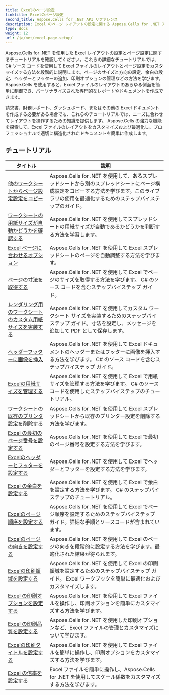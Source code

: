 ```yaml
---
title: Excelのページ設定
linktitle: Excelのページ設定
second_title: Aspose.Cells for .NET API リファレンス
description: Excel のページ レイアウトの設定に関する Aspose.Cells for .NET チュートリアルを確認してください。 Excel ファイルを簡単にカスタマイズします。
type: docs
weight: 12
url: /ja/net/excel-page-setup/
---
```

Aspose.Cells for .NET を使用した Excel レイアウトの設定とページ設定に関するチュートリアルを確認してください。これらの詳細なチュートリアルでは、C# ソース コードを使用して Excel ファイルのレイアウトとページ設定をカスタマイズする方法を段階的に説明します。ページのサイズと方向の設定、余白の設定、ヘッダーとフッターの追加、印刷オプションの管理などの方法を学びます。 Aspose.Cells を使用すると、Excel ファイルのレイアウトのあらゆる側面を簡単に制御でき、パーソナライズされた専門的なレポートやドキュメントを作成できます。

請求書、財務レポート、ダッシュボード、またはその他の Excel ドキュメントを作成する必要がある場合でも、これらのチュートリアルでは、ニーズに合わせてレイアウトを操作するための知識を提供します。 Aspose.Cells の強力な機能を探索して、Excel ファイルのレイアウトをカスタマイズおよび最適化し、プロフェッショナルで適切に構造化されたドキュメントを簡単に作成します。

## チュートリアル 
| タイトル | 説明 |
| --- | --- |
| [他のワークシートからページ設定設定をコピー](./copy-page-setup-settings-from-other-worksheet/) | Aspose.Cells for .NET を使用して、あるスプレッドシートから別のスプレッドシートにページ構成設定をコピーする方法を学びます。このライブラリの使用を最適化するためのステップバイステップのガイド。 |  
| [ワークシートの用紙サイズが自動かどうかを確認する](./determine-if-paper-size-of-worksheet-is-automatic/) | Aspose.Cells for .NET を使用してスプレッドシートの用紙サイズが自動であるかどうかを判断する方法を学習します。 |  
| [Excel ページに合わせるオプション](./fit-to-excel-pages-options/) | Aspose.Cells for .NET を使用して Excel スプレッドシートのページを自動調整する方法を学びます。 |  
| [ページの寸法を取得する](./get-page-dimensions/) | Aspose.Cells for .NET を使用して Excel でページのサイズを取得する方法を学びます。 C# のソース コードを含むステップバイステップ ガイド。 |  
| [レンダリング用のワークシートのカスタム用紙サイズを実装する](./implement-custom-paper-size-of-worksheet-for-rendering/) | Aspose.Cells for .NET を使用してカスタム ワークシート サイズを実装するためのステップバイステップ ガイド。寸法を設定し、メッセージを追加して PDF として保存します。 |  
| [ヘッダーフッターに画像を挿入](./insert-image-in-header-footer/) | Aspose.Cells for .NET を使用して Excel ドキュメントのヘッダーまたはフッターに画像を挿入する方法を学びます。 C# のソース コードを含むステップバイステップ ガイド。 |  
| [Excelの用紙サイズを管理する](./manage-excel-paper-size/) | Aspose.Cells for .NET を使用して Excel で用紙サイズを管理する方法を学びます。 C# のソース コードを使用したステップバイステップのチュートリアル。 |  
| [ワークシートの既存のプリンタ設定を削除する](./remove-existing-printer-settings-of-worksheets/) | Aspose.Cells for .NET を使用して Excel スプレッドシートから既存のプリンター設定を削除する方法を学びます。 |  
| [Excel の最初のページ番号を設定する](./set-excel-first-page-number/) | Aspose.Cells for .NET を使用して Excel で最初のページ番号を設定する方法を学びます。 |  
| [Excelのヘッダーとフッターを設定する](./set-excel-headers-and-footers/) | Aspose.Cells for .NET を使用して Excel でヘッダーとフッターを設定する方法を学びます。 |  
| [Excel の余白を設定する](./set-excel-margins/) | Aspose.Cells for .NET を使用して Excel で余白を設定する方法を学びます。 C# のステップバイステップのチュートリアル。 |  
| [Excelのページ順序を設定する](./set-excel-page-order/) | Aspose.Cells for .NET を使用して Excel でページ順序を設定するためのステップバイステップ ガイド。詳細な手順とソースコードが含まれています。 |  
| [Excelのページの向きを設定する](./set-excel-page-orientation/) | Aspose.Cells for .NET を使用して Excel のページの向きを段階的に設定する方法を学びます。最適化された結果が得られます。 |  
| [Excelの印刷領域を設定する](./set-excel-print-area/) | Aspose.Cells for .NET を使用して Excel の印刷領域を設定するためのステップバイステップ ガイド。 Excel ワークブックを簡単に最適化およびカスタマイズします。 |  
| [Excel の印刷オプションを設定する](./set-excel-print-options/) | Aspose.Cells for .NET を使用して Excel ファイルを操作し、印刷オプションを簡単にカスタマイズする方法を学びます。 |  
| [Excel の印刷品質を設定する](./set-excel-print-quality/) | Aspose.Cells for .NET を使用した印刷オプションなど、Excel ファイルの管理とカスタマイズについて学びます。 |  
| [Excelの印刷タイトルを設定する](./set-excel-print-title/) | Aspose.Cells for .NET を使用して Excel ファイルを簡単に操作し、印刷オプションをカスタマイズする方法を学びます。 |  
| [Excel の倍率を設定する](./set-excel-scaling-factor/) | Excel ファイルを簡単に操作し、Aspose.Cells for .NET を使用してスケール係数をカスタマイズする方法を学びます。 |  